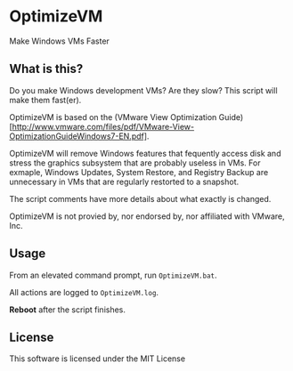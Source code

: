 OptimizeVM
==========

Make Windows VMs Faster

## What is this?

Do you make Windows development VMs? Are they slow? This script will make them fast(er). 

OptimizeVM is based on the (VMware View Optimization Guide)[http://www.vmware.com/files/pdf/VMware-View-OptimizationGuideWindows7-EN.pdf].

OptimizeVM will remove Windows features that fequently access disk and stress the graphics subsystem that are probably useless in VMs.
For exmaple, Windows Updates, System Restore, and Registry Backup are unnecessary in VMs that are regularly restorted to a snapshot.

The script comments have more details about what exactly is changed.

OptimizeVM is not provied by, nor endorsed by, nor affiliated with VMware, Inc.

## Usage

From an elevated command prompt, run `OptimizeVM.bat`.

All actions are logged to `OptimizeVM.log`.

**Reboot** after the script finishes. 

## License 

This software is licensed under the MIT License
